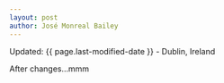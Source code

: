 ```yaml
---
layout: post
author: José Monreal Bailey
---
```


<p class="meta">Updated: {{ page.last-modified-date }} - Dublin, Ireland</p>

After changes...mmm
